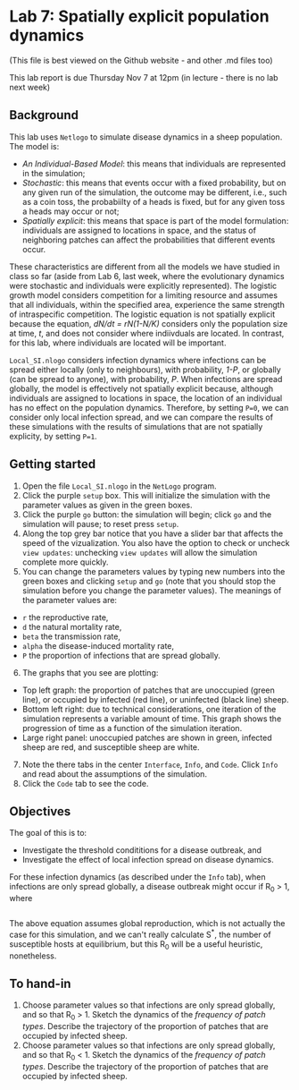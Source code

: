 # Lab 7: Spatially explicit population dynamics
(This file is best viewed on the Github website - and other .md files too)

This lab report is due Thursday Nov 7 at 12pm (in lecture - there is no lab next week)

## Background
This lab uses `Netlogo` to simulate disease dynamics in a sheep population. The model is:
* _An Individual-Based Model_: this means that individuals are represented in the simulation;
* _Stochastic_: this means that events occur with a fixed probability, but on any given run of the simulation, the outcome may be different, i.e., such as a coin toss, the probabiilty of a heads is fixed, but for any given toss a heads may occur or not;
* _Spatially explicit_: this means that space is part of the model formulation: individuals are assigned to locations in space, and the status of neighboring patches can affect the probabilities that different events occur.

These characteristics are different from all the models we have studied in class so far (aside from Lab 6, last week, where the evolutionary dynamics were stochastic and individuals were explicitly represented). The logistic growth model considers competition for a limiting resource and assumes that all individuals, within the specified area, experience the same strength of intraspecific competition. The logistic equation is not spatially explicit because the equation, _dN/dt = rN(1-N/K)_ considers only the population size at time, _t_, and does not consider where indiivduals are located. In contrast, for this lab, where individuals are located will be important.

`Local_SI.nlogo` considers infection dynamics where infections can be spread either locally (only to neighbours), with probability, _1-P_, or globally (can be spread to anyone), with probability, _P_. When infections are spread globally, the model is effectively not spatially explicit because, although individuals are assigned to locations in space, the location of an individual has no effect on the population dynamics. Therefore, by setting `P=0`, we can consider only local infection spread, and we can compare the results of these simulations with the results of simulations that are not spatially explicity, by setting `P=1`.

## Getting started

1. Open the file `Local_SI.nlogo` in the `NetLogo` program.
2. Click the purple `setup` box. This will initialize the simulation with the parameter values as given in the green boxes.
3. Click the purple `go` button: the simulation will begin; click `go` and the simulation will pause; to reset press `setup`.
4. Along the top grey bar notice that you have a slider bar that affects the speed of the vizualization. You also have the option to check or uncheck `view updates`: unchecking `view updates` will allow the simulation complete more quickly.
5. You can change the parameters values by typing new numbers into the green boxes and clicking `setup` and `go` (note that you should stop the simulation before you change the parameter values). The meanings of the parameter values are:
  - `r` the reproductive rate,
  - `d` the natural mortality rate,
  - `beta` the transmission rate,
  - `alpha` the disease-induced mortality rate,
  - `P` the proportion of infections that are spread globally.
6. The graphs that you see are plotting:
  - Top left graph: the proportion of patches that are unoccupied (green line), or occupied by infected (red line), or uninfected (black line) sheep.
  - Bottom left right: due to technical considerations, one iteration of the simulation represents a variable amount of time. This graph shows the progression of time as a function of the simulation iteration.
  - Large right panel: unoccupied patches are shown in green, infected sheep are red, and susceptible sheep are white.
7. Note the there tabs in the center `Interface`, `Info`, and `Code`. Click `Info` and read about the assumptions of the simulation.
8. Click the `Code` tab to see the code.

## Objectives
The goal of this is to:
- Investigate the threshold condititions for a disease outbreak, and
- Investigate the effect of local infection spread on disease dynamics.

For these infection dynamics (as described under the `Info` tab), when infections are only spread globally, a disease outbreak might occur if R<sub>0</sub> > 1, where

<img src="https://latex.codecogs.com/svg.latex?\Large&space;R_0=\frac{&beta;S^*}{&alpha + d}" title="" />

The above equation assumes global reproduction, which is not actually the case for this simulation, and we can't really calculate S<sup>*</sup>, the number of susceptible hosts at equilibrium, but this R<sub>0</sub> will be a useful heuristic, nonetheless. 


## To hand-in
1. Choose parameter values so that infections are only spread globally, and so that R<sub>0</sub> > 1. Sketch the dynamics of the _frequency of patch types_. Describe the trajectory of the proportion of patches that are occupied by infected sheep.
2. Choose parameter values so that infections are only spread globally, and so that R<sub>0</sub> < 1. Sketch the dynamics of the _frequency of patch types_. Describe the trajectory of the proportion of patches that are occupied by infected sheep.
